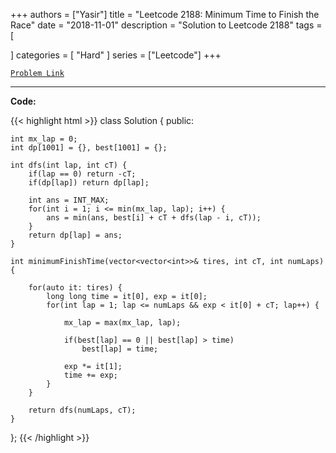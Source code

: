 
+++
authors = ["Yasir"]
title = "Leetcode 2188: Minimum Time to Finish the Race"
date = "2018-11-01"
description = "Solution to Leetcode 2188"
tags = [
    
]
categories = [
    "Hard"
]
series = ["Leetcode"]
+++



[`Problem Link`](https://leetcode.com/problems/minimum-time-to-finish-the-race/description/)

---

**Code:**

{{< highlight html >}}
class Solution {
public:

    int mx_lap = 0;
    int dp[1001] = {}, best[1001] = {};
    
    int dfs(int lap, int cT) {
        if(lap == 0) return -cT;
        if(dp[lap]) return dp[lap];
        
        int ans = INT_MAX;
        for(int i = 1; i <= min(mx_lap, lap); i++) {
            ans = min(ans, best[i] + cT + dfs(lap - i, cT));
        }
        return dp[lap] = ans;
    }
    
    int minimumFinishTime(vector<vector<int>>& tires, int cT, int numLaps) {

        for(auto it: tires) {
            long long time = it[0], exp = it[0];
            for(int lap = 1; lap <= numLaps && exp < it[0] + cT; lap++) {
                
                mx_lap = max(mx_lap, lap);
                
                if(best[lap] == 0 || best[lap] > time)
                    best[lap] = time;
                
                exp *= it[1];
                time += exp;
            }
        }

        return dfs(numLaps, cT);
    }
};
{{< /highlight >}}

